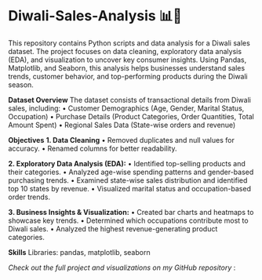# Diwali-Sales-Analysis 📊🎇
This repository contains Python scripts and data analysis for a Diwali sales dataset. The project focuses on data cleaning, exploratory data analysis (EDA), and visualization to uncover key consumer insights. Using Pandas, Matplotlib, and Seaborn, this analysis helps businesses understand sales trends, customer behavior, and top-performing products during the Diwali season.

**Dataset Overview**
The dataset consists of transactional details from Diwali sales, including:
       •	Customer Demographics (Age, Gender, Marital Status, Occupation)
       •	Purchase Details (Product Categories, Order Quantities, Total Amount Spent)
       •	Regional Sales Data (State-wise orders and revenue)

**Objectives**
**1️. Data Cleaning**
       •	Removed duplicates and null values for accuracy.
       •	Renamed columns for better readability.

**2. Exploratory Data Analysis (EDA):**
       •	Identified top-selling products and their categories.
       •	Analyzed age-wise spending patterns and gender-based purchasing trends.
       •	Examined state-wise sales distribution and identified top 10 states by revenue.
       •	Visualized marital status and occupation-based order trends.

**3️. Business Insights & Visualization:**
       •	Created bar charts and heatmaps to showcase key trends.
       •	Determined which occupations contribute most to Diwali sales.
       •	Analyzed the highest revenue-generating product categories.

**Skills**
      Libraries: pandas, matplotlib, seaborn

_Check out the full project and visualizations on my GitHub repository_ : 



